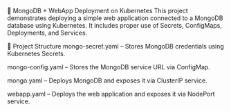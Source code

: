🚀 MongoDB + WebApp Deployment on Kubernetes
This project demonstrates deploying a simple web application connected to a MongoDB database using Kubernetes. It includes proper use of Secrets, ConfigMaps, Deployments, and Services.

📁 Project Structure
mongo-secret.yaml – Stores MongoDB credentials using Kubernetes Secrets.

mongo-config.yaml – Stores the MongoDB service URL via ConfigMap.

mongo.yaml – Deploys MongoDB and exposes it via ClusterIP service.

webapp.yaml – Deploys the web application and exposes it via NodePort service.

